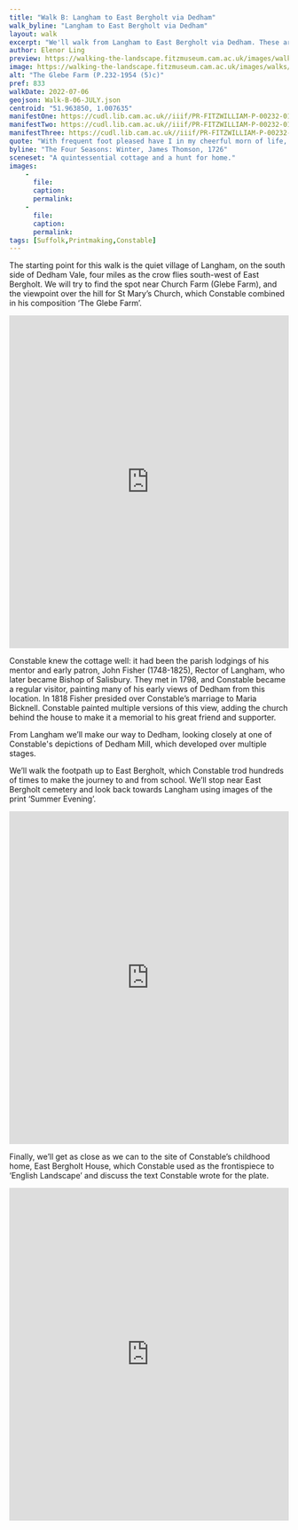 ```yaml
---
title: "Walk B: Langham to East Bergholt via Dedham"
walk_byline: "Langham to East Bergholt via Dedham"
layout: walk
excerpt: "We'll walk from Langham to East Bergholt via Dedham. These are..."
author: Elenor Ling
preview: https://walking-the-landscape.fitzmuseum.cam.ac.uk/images/walks/PR-FITZWILLIAM-P-00232-01954-00005-C-000-00001_crop-preview.jpg
image: https://walking-the-landscape.fitzmuseum.cam.ac.uk/images/walks/PR-FITZWILLIAM-P-00232-01954-00005-C-000-00001_crop.jpg
alt: "The Glebe Farm (P.232-1954 (5)c)"
pref: 833
walkDate: 2022-07-06
geojson: Walk-B-06-JULY.json
centroid: "51.963850, 1.007635"
manifestOne: https://cudl.lib.cam.ac.uk//iiif/PR-FITZWILLIAM-P-00232-01954-00005-C
manifestTwo: https://cudl.lib.cam.ac.uk//iiif/PR-FITZWILLIAM-P-00232-01954-00002-B
manifestThree: https://cudl.lib.cam.ac.uk//iiif/PR-FITZWILLIAM-P-00232-01954-00001-A
quote: "With frequent foot pleased have I in my cheerful morn of life, when nursed by careless solitude I lived and sung of Nature with unceasing joy, pleased have I wandered o'er your fair domain."
byline: "The Four Seasons: Winter, James Thomson, 1726"
sceneset: "A quintessential cottage and a hunt for home."
images:
    -
      file:
      caption:
      permalink:
    -
      file:
      caption:
      permalink:
tags: [Suffolk,Printmaking,Constable]
---
```

The starting point for this walk is the quiet village of Langham, on the south side of Dedham Vale, four miles as the crow flies south-west of East Bergholt. We will try to find the spot near Church Farm (Glebe Farm), and the viewpoint over the hill for St Mary’s Church, which Constable combined in his composition ‘The Glebe Farm’. 

<iframe src="https://fitzmuseum.cam.ac.uk/uv.html#?manifest={{ page.manifestOne }}&c=0&m=0&cv=0&config=&locales=en-GB:English (GB),cy-GB:Cymraeg,fr-FR:Français (FR),pl-PL:Polski,sv-SE:Svenska&r=0" width="100%" height="600" allowfullscreen frameborder="0"></iframe>

Constable knew the cottage well: it had been the parish lodgings of his mentor and early patron, John Fisher (1748-1825), Rector of Langham, who later became Bishop of Salisbury. They met in 1798, and Constable became a regular visitor, painting many of his early views of Dedham from this location. In 1818 Fisher presided over Constable’s marriage to Maria Bicknell. Constable painted multiple versions of this view, adding the church behind the house to make it a memorial to his great friend and supporter. 

From Langham we’ll make our way to Dedham, looking closely at one of Constable's depictions of Dedham Mill, which developed over multiple stages. 

We’ll walk the footpath up to East Bergholt, which Constable trod hundreds of times to make the journey to and from school. We’ll stop near East Bergholt cemetery and look back towards Langham using images of the print ‘Summer Evening’. 

<iframe src="https://fitzmuseum.cam.ac.uk/uv.html#?manifest={{ page.manifestTwo }}&c=0&m=0&cv=0&config=&locales=en-GB:English (GB),cy-GB:Cymraeg,fr-FR:Français (FR),pl-PL:Polski,sv-SE:Svenska&r=0" width="100%" height="600" allowfullscreen frameborder="0"></iframe>

Finally, we’ll get as close as we can to the site of Constable’s childhood home, East Bergholt House, which Constable used as the frontispiece to ‘English Landscape’ and discuss the text Constable wrote for the plate. 

<iframe src="https://fitzmuseum.cam.ac.uk/uv.html#?manifest={{ page.manifestThree }}&c=0&m=0&cv=0&config=&locales=en-GB:English (GB),cy-GB:Cymraeg,fr-FR:Français (FR),pl-PL:Polski,sv-SE:Svenska&r=0" width="100%" height="600" allowfullscreen frameborder="0"></iframe>
